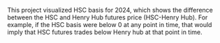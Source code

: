 This project visualized HSC basis for 2024, which shows the difference between the HSC and Henry Hub futures price (HSC-Henry Hub). For example, if the HSC basis were below 0 at any point in time, that would imply that HSC futures trades below Henry hub at that point in time.
